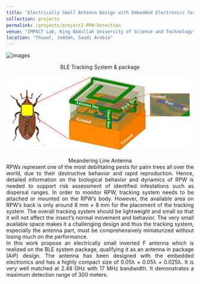 ```yaml
---
title: "Electrically Small Antenna Design with Embedded Electronics for RPW Detection"
collection: projects
permalink: /projects/project2-RPW-Detection
venue: "IMPACT Lab, King Abdullah University of Science and Technology"
location: "Thuwal, Jeddah, Saudi Arabia"
---
```


![images](https://github.com/NondegenerateCHN/NondegenerateCHN.github.io/blob/master/images/project2-RPW-Detection2.PNG)
<div style="text-align: center"> BLE Tracking System & package </div>

![images](/images/project2-RPW-Detection2.PNG)
<div style="text-align: center"> Meandering Line Antenna </div>

<div style="text-align: justify"> 
RPWs represent one of the most debilitating pests for palm trees all over the world, due to their destructive behavior and rapid reproduction. Hence, detailed information on the
biological behavior and dynamics of RPW is needed to support risk assessment of identified infestations such as dispersal ranges. In order to monitor RPW, tracking system needs to be attached or mounted on the RPW’s body. However, the available area on RPW’s back is only around 8 mm × 8 mm for the placement of the tracking system. The overall tracking system should be lightweight and small so that it will not affect the
insect’s normal movement and behavior. The very small available space makes it a challenging design and thus the tracking system, especially the antenna part, must be
comprehensively miniaturized without losing much on the performance.
</div>
<div style="text-align: justify"> 
In this work propose an electrically small inverted F antenna which is realized on the BLE system package, qualifying it as an antenna in package (AiP) design. The antenna has been designed with the embedded electronics and has a highly compact size of 0.05λ ×
0.05λ × 0.025λ. It is very well matched at 2.48 GHz with 17 MHz bandwidth. It demonstrates a maximum detection range of 300 meters.
</div>